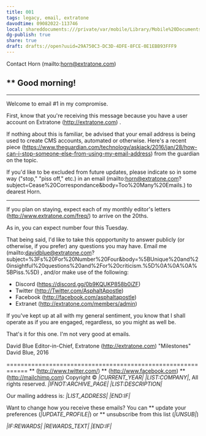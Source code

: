 ```yaml
---
title: 001
tags: legacy, email, extratone
davodtime: 09082022-113746
local: shareddocuments:///private/var/mobile/Library/Mobile%20Documents/iCloud~md~obsidian/Documents/OBSHIDDIAN/drafts/29A750C3-DC3D-4DFE-8FCE-0E1EBB93FFF9.md
dg-publish: true
share: true
draft: drafts://open?uuid=29A750C3-DC3D-4DFE-8FCE-0E1EBB93FFF9
---
```

Contact Horn (mailto:horn@extratone.com)


** Good morning!
------------------------------------------------------------
------------------------------------------------------------

Welcome to email #1 in my compromise.

First, know that you're receiving this message because you have a user account on Extratone (http://extratone.com) .

If nothing about this is familiar, be advised that your email address is being used to create CMS accounts, automated or otherwise. Here's a recent piece (https://www.theguardian.com/technology/askjack/2016/jan/28/how-can-i-stop-someone-else-from-using-my-email-address) from the guardian on the topic.

If you'd like to be excluded from future updates, please indicate so in some way ("stop," "piss off," etc.) in an email (mailto:horn@extratone.com?subject=Cease%20Correspondance&body=Too%20Many%20Emails.) to dearest Horn.

------------------------------------------------------------

If you plan on staying, expect each of my monthly editor's letters (http://www.extratone.com/freq/) to arrive on the 20ths.

As in, you can expect number four this Tuesday.

That being said, I'd like to take this oppportunity to answer publicly (or otherwise, if you prefer) any questions you may have. Email me (mailto:davidblue@extratone.com?subject=%3Fs%20For%20Number%20Four&body=%5BUnique%20and%20insightful%20questions%20and%2For%20criticism.%5D%0A%0A%0A%5BPiss.%5D) , and/or make use of the following:
* Discord (https://discord.gg/0b9KQUKP858b0iZF)
* Twitter (http://Twitter.com/AsphaltApostle)
* Facebook (http://facebook.com/asphaltapostle)
* Extranet (http://extratone.com/members/admin)

If you've kept up at all with my general sentiment, you know that I shall operate as if you are engaged, regardless, so you might as well be.

That's it for this one. I'm not very good at emails.

David Blue
Editor-in-Chief,
Extratone (http://extratone.com)
"Milestones"
David Blue, 2016

============================================================
** (http://www.twitter.com/)
** (http://www.facebook.com)
** (http://mailchimp.com)
Copyright © *|CURRENT_YEAR|* *|LIST:COMPANY|*, All rights reserved.
*|IFNOT:ARCHIVE_PAGE|* *|LIST:DESCRIPTION|*

Our mailing address is:
*|LIST_ADDRESS|* *|END:IF|*

Want to change how you receive these emails?
You can ** update your preferences (*|UPDATE_PROFILE|*)
or ** unsubscribe from this list (*|UNSUB|*)

*|IF:REWARDS|* *|REWARDS_TEXT|* *|END:IF|*